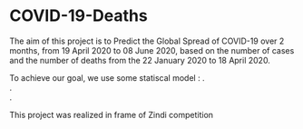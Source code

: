 # COVID-19-Deaths

The aim of this project is to Predict the Global Spread of COVID-19 over 2 months, from 19 April 2020 to 08 June 2020, based on the number of cases and the number of deaths from the 22 January 2020 to 18 April 2020.

To achieve our goal, we use some statiscal model :
  . <br ARIMA model />
  . <br SARIMA model />
  . <br Prophet />

This project was realized in frame of Zindi competition
